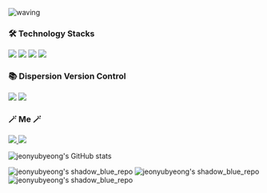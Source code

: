 ![waving](https://capsule-render.vercel.app/api?type=waving&height=200&text=Welcome%20to%20Yubyeong's%20Github👋&fontSize=40&fontAlign=60&fontAlignY=40&color=gradient)

<h3 align="left">🛠 Technology Stacks</h3>

<p align="left">
<img src="https://img.shields.io/badge/html5-E34F26?style=for-the-badge&logo=html5&logoColor=white">
<img src="https://img.shields.io/badge/css-1572B6?style=for-the-badge&logo=css3&logoColor=white">
<img src="https://img.shields.io/badge/javascript-F7DF1E?style=for-the-badge&logo=javascript&logoColor=black">
<img src="https://img.shields.io/badge/python-3776AB?style=for-the-badge&logo=python&logoColor=white">
</p>

<h3 align="left">📚 Dispersion Version Control </h3>

<p align="left">
<img src="https://img.shields.io/badge/git-F05032?style=for-the-badge&logo=git&logoColor=white">
<img src="https://img.shields.io/badge/github-181717?style=for-the-badge&logo=github&logoColor=white">
</p>

<h3 align="left"> 🪄 Me 🪄 </h3>

<a href="https://yubyeong.tistory.com/" target="_blank">
  <img src="https://img.shields.io/badge/tistory-orange?style=for-the-badge&logo=tistory&logoColor=white">
</a>
<a href=https://www.instagram.com/u_byeong/" target="_blank">
  <img src="https://img.shields.io/badge/instagram-E4405F?style=for-the-badge&logo=instagram&logoColor=white">
</a>

![jeonyubyeong's GitHub stats](https://github-readme-stats.vercel.app/api?username=jeonyubyeong&theme=shadow_green&show_icons=true)

![jeonyubyeong's shadow_blue_repo](https://github-readme-stats.vercel.app/api/pin/?username=jeonyubyeong&repo=clerk&cache_seconds=86400&theme=shadow_blue)
![jeonyubyeong's shadow_blue_repo](https://github-readme-stats.vercel.app/api/pin/?username=jeonyubyeong&repo=project1&cache_seconds=86400&theme=shadow_blue)
![jeonyubyeong's shadow_blue_repo](https://github-readme-stats.vercel.app/api/pin/?username=jeonyubyeong&repo=F.N.S-study-page&cache_seconds=86400&theme=shadow_blue)
